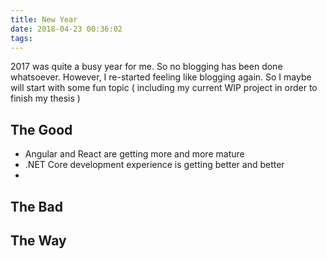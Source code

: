 ```yaml
---
title: New Year
date: 2018-04-23 00:36:02
tags:
---
```


2017 was quite a busy year for me. So no blogging has been done whatsoever.
However, I re-started feeling like blogging again. So I maybe will start with some fun topic ( including my current WIP project in order to finish my thesis )

## The Good
- Angular and React are getting more and more mature
- .NET Core development experience is getting better and better
- 

## The Bad

## The Way
